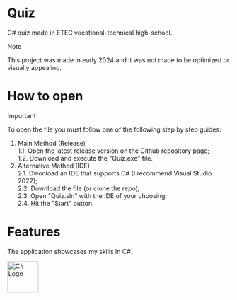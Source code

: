 # Quiz
C# quiz made in ETEC vocational-technical high-school.
> [!NOTE]
> This project was made in early 2024 and it was not made to be optimized or visually appealing.

# How to open
> [!IMPORTANT]
> To open the file you must follow one of the following step by step guides:
> 1. Main Method (Release)<br />
>   1.1. Open the latest release version on the Github repository page;<br />
>   1.2. Download and execute the "Quiz.exe" file.
> 2. Alternative Method (IDE)<br />
>   2.1. Dwonload an IDE that supports C# (I recommend Visual Studio 2022);<br />
>   2.2. Download the file (or clone the repo);<br />
>   2.3. Open "Quiz.sln" with the IDE of your choosing;<br />
>   2.4. Hit the "Start" button.

# Features
<p>The application showcases my skills in C#.</p>

<img alt="C# Logo" src="https://upload.wikimedia.org/wikipedia/commons/4/4f/Csharp_Logo.png" width="70">
